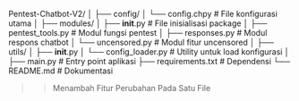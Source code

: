 Pentest-Chatbot-V2/
│
├── config/
│   └── config.chpy          # File konfigurasi utama
│
├── modules/
│   ├── __init__.py          # File inisialisasi package
│   ├── pentest_tools.py     # Modul fungsi pentest
│   ├── responses.py         # Modul respons chatbot
│   └── uncensored.py        # Modul fitur uncensored
│
├── utils/
│   ├── __init__.py
│   └── config_loader.py     # Utility untuk load konfigurasi
│
├── main.py                  # Entry point aplikasi
├── requirements.txt         # Dependensi
└── README.md                # Dokumentasi

>> Menambah Fitur Perubahan Pada Satu File